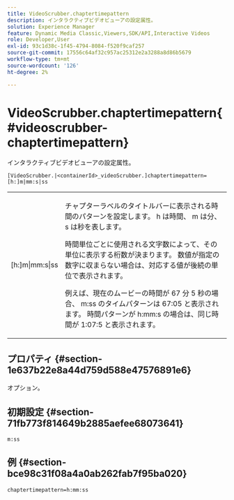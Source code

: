 ```yaml
---
title: VideoScrubber.chaptertimepattern
description: インタラクティブビデオビューアの設定属性。
solution: Experience Manager
feature: Dynamic Media Classic,Viewers,SDK/API,Interactive Videos
role: Developer,User
exl-id: 93c1d38c-1f45-4794-8084-f520f9caf257
source-git-commit: 17556c64af32c957ac25312e2a3288a8d86b5679
workflow-type: tm+mt
source-wordcount: '126'
ht-degree: 2%

---
```


# VideoScrubber.chaptertimepattern{#videoscrubber-chaptertimepattern}

インタラクティブビデオビューアの設定属性。

`[VideoScrubber.|<containerId>_videoScrubber.]chaptertimepattern=[h:]m|mm:s|ss`

<table id="table_441553CD34C94A58A9D7CBF772DEDDB6"> 
 <tbody> 
  <tr> 
   <td colname="col1"> <p> <span class="codeph"> [h:]m|mm:s|ss</span> </p> </td> 
   <td colname="col2"> <p> チャプターラベルのタイトルバーに表示される時間のパターンを設定します。<span class="codeph"> h</span> は時間、<span class="codeph"> m</span> は分、<span class="codeph"> s</span> は秒を表します。 </p> <p>時間単位ごとに使用される文字数によって、その単位に表示する桁数が決まります。 数値が指定の数字に収まらない場合は、対応する値が後続の単位で表示されます。 </p> <p>例えば、現在のムービーの時間が 67 分 5 秒の場合、<span class="codeph"> m:ss</span> のタイムパターンは 67:05 と表示されます。 時間パターンが <span class="codeph"> h:mm:s</span> の場合は、同じ時間が 1:07:5 と表示されます。 </p> </td> 
  </tr> 
 </tbody> 
</table>

## プロパティ {#section-1e637b22e8a44d759d588e47576891e6}

オプション。

## 初期設定 {#section-71fb773f814649b2885aefee68073641}

`m:ss`

## 例 {#section-bce98c31f08a4a0ab262fab7f95ba020}

```
chaptertimepattern=h:mm:ss
```

